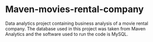 # Maven-movies-rental-company
Data analytics project containing business analysis of a movie rental company. The database used in this project was taken from Maven Analytics and the software used to run the code is MySQL.
